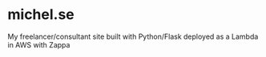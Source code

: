 # michel.se
My freelancer/consultant site built with Python/Flask deployed as a Lambda in AWS with Zappa
